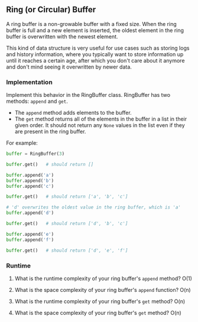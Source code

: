 ## Ring (or Circular) Buffer

A ring buffer is a non-growable buffer with a fixed size. When the ring buffer is full and a new element is inserted, the oldest element in the ring buffer is overwritten with the newest element. 

This kind of data structure is very useful for use cases such as storing logs and history information, where you typically want to store information up until it reaches a certain age, after which you don't care about it anymore and don't mind seeing it overwritten by newer data.

### Implementation

Implement this behavior in the RingBuffer class. RingBuffer has two methods: `append` and `get`. 
- The `append` method adds elements to the buffer. 
- The `get` method returns all of the elements in the buffer in a list in their given order. It should not return any `None` values in the list even if they are present in the ring buffer.

For example:

```python
buffer = RingBuffer(3)

buffer.get()   # should return []

buffer.append('a')
buffer.append('b')
buffer.append('c')

buffer.get()   # should return ['a', 'b', 'c']

# 'd' overwrites the oldest value in the ring buffer, which is 'a'
buffer.append('d')

buffer.get()   # should return ['d', 'b', 'c']

buffer.append('e')
buffer.append('f')

buffer.get()   # should return ['d', 'e', 'f']
```

### Runtime

1. What is the runtime complexity of your ring buffer's `append` method? O(1)

2. What is the space complexity of your ring buffer's `append` function? O(n)

3. What is the runtime complexity of your ring buffer's `get` method? O(n)

4. What is the space complexity of your ring buffer's `get` method? O(n)